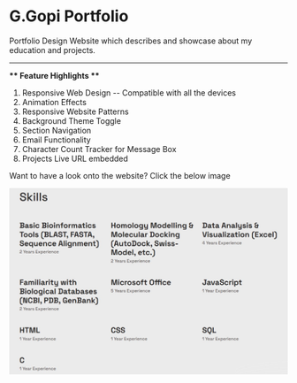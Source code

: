 # G.Gopi Portfolio
Portfolio Design Website which describes and showcase about my education and projects.
<hr>
<b> ** Feature Highlights ** </b>

1. Responsive Web Design -- Compatible with all the devices
2. Animation Effects
3. Responsive Website Patterns
4. Background Theme Toggle
5. Section Navigation
6. Email Functionality
7. Character Count Tracker for Message Box
7. Projects Live URL embedded

Want to have a look onto the website? Click the below image

<a href="https://gopi2003-g.github.io" title="Click Me" target="_blank">
<img src="./assets/images/Skillset.jpg" alt="Portfolio_website">
</a>
